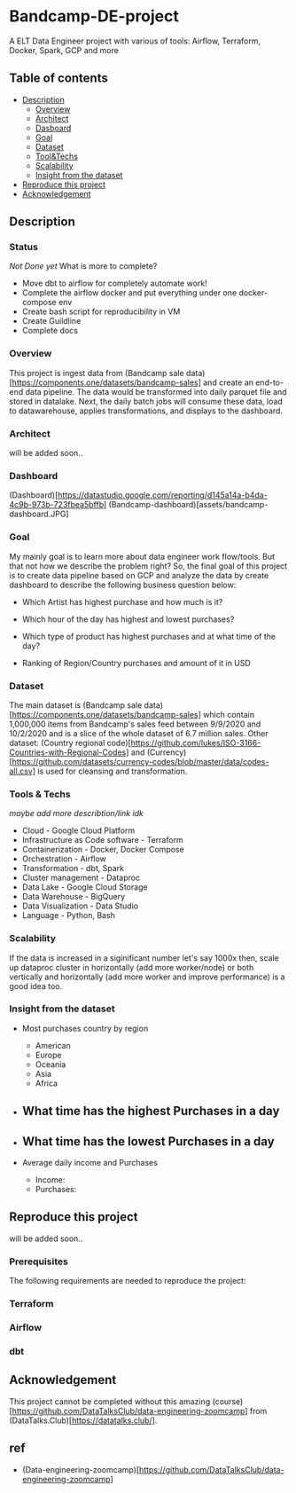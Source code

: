 # Bandcamp-DE-project

A ELT Data Engineer project with various of tools: Airflow, Terraform, Docker, Spark, GCP and more

## Table of contents

- [Description](#description)
    - [Overview](#overview)
    - [Architect](#architect)
    - [Dasboard](#dashboard)
    - [Goal](#goal)
    - [Dataset](#dataset)
    - [Tool&Techs](#tools--techs)
    - [Scalability](#scalability)
    - [Insight from the dataset](#insight-from-the-dataset)
- [Reproduce this project](#reproduce-this-project)
- [Acknowledgement](#acknowledgement)


## Description

### Status

*Not Done yet*
What is more to complete?
- Move dbt to airflow for completely automate work!
- Complete the airflow docker and put everything under one docker-compose env
- Create bash script for reproducibility in VM
- Create Guildline 
- Complete docs

### Overview

This project is ingest data from (Bandcamp sale data)[https://components.one/datasets/bandcamp-sales] and create an end-to-end data pipeline. The data would be transformed into daily parquet file and stored in datalake. Next, the daily batch jobs will consume these data, load to datawarehouse, applies transformations, and displays to the dashboard.

### Architect

will be added soon..

### Dashboard

(Dashboard)[https://datastudio.google.com/reporting/d145a14a-b4da-4c9b-973b-723fbea5bffb]
(Bandcamp-dashboard)[assets/bandcamp-dashboard.JPG]

### Goal

My mainly goal is to learn more about data engineer work flow/tools. But that not how we describe the problem right? So, the final goal of this project is to create data pipeline based on GCP and analyze the data by create dashboard to describe the following business question below:

- Which Artist has highest purchase and how much is it?

- Which hour of the day has highest and lowest purchases?

- Which type of product has highest purchases and at what time of the day?

- Ranking of Region/Country purchases and amount of it in USD

### Dataset

The main dataset is (Bandcamp sale data)[https://components.one/datasets/bandcamp-sales] which contain 1,000,000 items from Bandcamp's sales feed between 9/9/2020 and 10/2/2020 and is a slice of the whole dataset of 6.7 million sales. Other dataset: (Country regional code)[https://github.com/lukes/ISO-3166-Countries-with-Regional-Codes] and (Currency)[https://github.com/datasets/currency-codes/blob/master/data/codes-all.csv] is used for cleansing and transformation.

### Tools & Techs

*maybe add more describtion/link idk*

- Cloud - Google Cloud Platform
- Infrastructure as Code software - Terraform
- Containerization - Docker, Docker Compose
- Orchestration - Airflow
- Transformation - dbt, Spark
- Cluster management - Dataproc
- Data Lake - Google Cloud Storage
- Data Warehouse - BigQuery
- Data Visualization - Data Studio
- Language - Python, Bash

### Scalability

If the data is increased in a siginificant number let's say 1000x then, scale up dataproc cluster in horizontally (add more worker/node) or both vertically and horizontally (add more worker and improve performance) is a good idea too.

### Insight from the dataset

- Most purchases country by region
    - American
    - Europe
    - Oceania
    - Asia
    - Africa

- What time has the highest Purchases in a day
    -
- What time has the lowest Purchases in a day
    -

- Average daily income  and Purchases
    - Income:
    - Purchases: 

## Reproduce this project

will be added soon..

### Prerequisites

The following requirements are needed to reproduce the project:



### Terraform

### Airflow

### dbt



## Acknowledgement

This project cannot be completed without this amazing (course)[https://github.com/DataTalksClub/data-engineering-zoomcamp] from (DataTalks.Club)[https://datatalks.club/].

## ref

- (Data-engineering-zoomcamp)[https://github.com/DataTalksClub/data-engineering-zoomcamp]